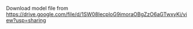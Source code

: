 Download model file from https://drive.google.com/file/d/1SW08IecploG9imoraOBgZzO6aGTwxyKi/view?usp=sharing
